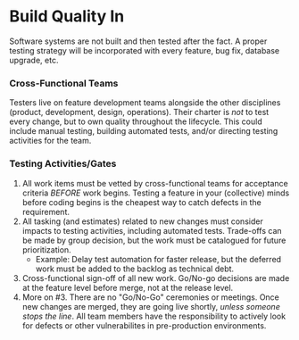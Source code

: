 # Build Quality In

Software systems are not built and then tested after the fact. A proper testing strategy will be incorporated with every feature, bug fix, database upgrade, etc.

### Cross-Functional Teams
Testers live on feature development teams alongside the other disciplines (product, development, design, operations). Their charter is *not* to test every change, but to own quality throughout the lifecycle. This could include manual testing, building automated tests, and/or directing testing activities for the team.

### Testing Activities/Gates
1. All work items must be vetted by cross-functional teams for acceptance criteria *BEFORE* work begins. Testing a feature in your (collective) minds before coding begins is the cheapest way to catch defects in the requirement.
2. All tasking (and estimates) related to new changes must consider impacts to testing activities, including automated tests. Trade-offs can be made by group decision, but the work must be catalogued for future prioritization. 
    * Example: Delay test automation for faster release, but the deferred work must be added to the backlog as technical debt.
3. Cross-functional sign-off of all new work. Go/No-go decisions are made at the feature level before merge, not at the release level.
4. More on #3. There are no "Go/No-Go" ceremonies or meetings. Once new changes are merged, they are going live shortly, _unless someone stops the line_. All team members have the responsibility to actively look for defects or other vulnerabilites in pre-production environments.
